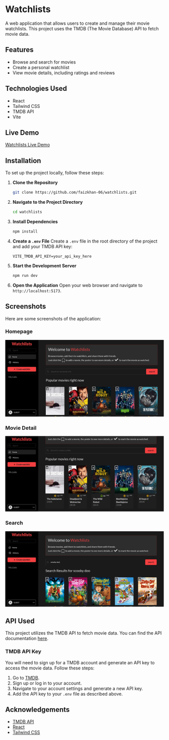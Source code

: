 # Watchlists

A web application that allows users to create and manage their movie watchlists. This project uses the TMDB (The Movie Database) API to fetch movie data.

## Features

- Browse and search for movies
- Create a personal watchlist
- View movie details, including ratings and reviews

## Technologies Used

- React
- Tailwind CSS
- TMDB API
- Vite

## Live Demo

[Watchlists Live Demo](https://watchlist-test.netlify.app/)

## Installation

To set up the project locally, follow these steps:

1. **Clone the Repository**
   ```bash
   git clone https://github.com/faizkhan-06/watchlists.git
   ```
2. **Navigate to the Project Directory**

   ```bash
   cd watchlists
   ```

3. **Install Dependencies**

   ```bash
   npm install
   ```

4. **Create a `.env` File**
   Create a `.env` file in the root directory of the project and add your TMDB API key:

   ```
   VITE_TMDB_API_KEY=your_api_key_here
   ```

5. **Start the Development Server**

   ```bash
   npm run dev
   ```

6. **Open the Application**
   Open your web browser and navigate to `http://localhost:5173`.

## Screenshots

Here are some screenshots of the application:

### Homepage

![Homepage](./public/screenshots/homepage.jpg)

### Movie Detail

![Movie Detail](./public/screenshots/moviedetails.jpg)

### Search

![Watchlist](./public/screenshots/search.jpg)

## API Used

This project utilizes the TMDB API to fetch movie data. You can find the API documentation [here](https://developers.themoviedb.org/3).

### TMDB API Key

You will need to sign up for a TMDB account and generate an API key to access the movie data. Follow these steps:

1. Go to [TMDB](https://www.themoviedb.org/).
2. Sign up or log in to your account.
3. Navigate to your account settings and generate a new API key.
4. Add the API key to your `.env` file as described above.

## Acknowledgements

- [TMDB API](https://www.themoviedb.org/)
- [React](https://reactjs.org/)
- [Tailwind CSS](https://tailwindcss.com/)
